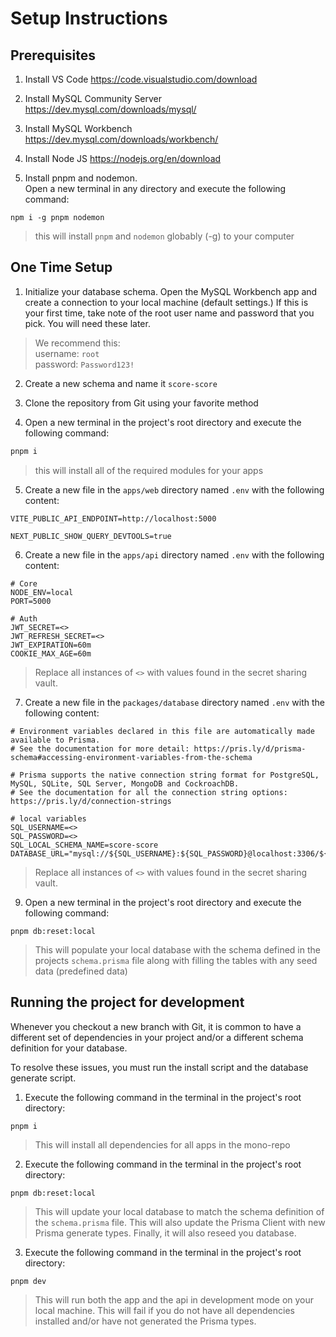 # Setup Instructions

## Prerequisites
1. Install VS Code https://code.visualstudio.com/download
2. Install MySQL Community Server https://dev.mysql.com/downloads/mysql/
3. Install MySQL Workbench https://dev.mysql.com/downloads/workbench/
4. Install Node JS https://nodejs.org/en/download

5. Install pnpm and nodemon.  
   Open a new terminal in any directory and execute the following command:

```
npm i -g pnpm nodemon
```
>this will install `pnpm` and `nodemon` globably (-g) to your computer

## One Time Setup

1. Initialize your database schema. Open the MySQL Workbench app and create a connection to your local machine (default settings.) If this is your first time, take note of the root user name and password that you pick. You will need these later.  
>We recommend this:  
>username: `root`  
>password: `Password123!`

2. Create a new schema and name it `score-score`

3. Clone the repository from Git using your favorite method

4. Open a new terminal in the project's root directory and execute the following command: 

```bash
pnpm i
```
>this will install all of the required modules for your apps

5. Create a new file in the `apps/web` directory named `.env` with the following content:

```
VITE_PUBLIC_API_ENDPOINT=http://localhost:5000

NEXT_PUBLIC_SHOW_QUERY_DEVTOOLS=true
```

6. Create a new file in the `apps/api` directory named `.env` with the following content:

```
# Core
NODE_ENV=local
PORT=5000

# Auth
JWT_SECRET=<>
JWT_REFRESH_SECRET=<>
JWT_EXPIRATION=60m
COOKIE_MAX_AGE=60m
```

>Replace all instances of `<>` with values found in the secret sharing vault.

7. Create a new file in the `packages/database` directory named `.env` with the following content:

```
# Environment variables declared in this file are automatically made available to Prisma.
# See the documentation for more detail: https://pris.ly/d/prisma-schema#accessing-environment-variables-from-the-schema

# Prisma supports the native connection string format for PostgreSQL, MySQL, SQLite, SQL Server, MongoDB and CockroachDB.
# See the documentation for all the connection string options: https://pris.ly/d/connection-strings

# local variables
SQL_USERNAME=<>
SQL_PASSWORD=<>
SQL_LOCAL_SCHEMA_NAME=score-score
DATABASE_URL="mysql://${SQL_USERNAME}:${SQL_PASSWORD}@localhost:3306/${SQL_LOCAL_SCHEMA_NAME}"
```

>Replace all instances of `<>` with values found in the secret sharing vault.  

9. Open a new terminal in the project's root directory and execute the following command:

```
pnpm db:reset:local
```
>This will populate your local database with the schema defined in the projects `schema.prisma` file along with filling the tables with any seed data (predefined data)


## Running the project for development

Whenever you checkout a new branch with Git, it is common to have a different set of dependencies in your project and/or a different schema definition for your database.

To resolve these issues, you must run the install script and the database generate script.

1. Execute the following command in the terminal in the project's root directory:

```
pnpm i
```

> This will install all dependencies for all apps in the mono-repo

2. Execute the following command in the terminal in the project's root directory:

```
pnpm db:reset:local
```

> This will update your local database to match the schema definition of the `schema.prisma` file. This will also update the Prisma Client with new Prisma generate types. Finally, it will also reseed you database.

3. Execute the following command in the terminal in the project's root directory:

```
pnpm dev
```

> This will run both the app and the api in development mode on your local machine. This will fail if you do not have all dependencies installed and/or have not generated the Prisma types.

